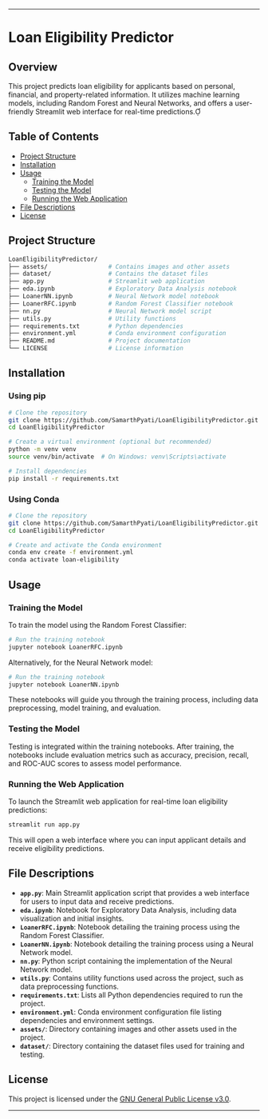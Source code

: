 

---

# Loan Eligibility Predictor

## Overview

This project predicts loan eligibility for applicants based on personal, financial, and property-related information. It utilizes machine learning models, including Random Forest and Neural Networks, and offers a user-friendly Streamlit web interface for real-time predictions.

## Table of Contents

- [Project Structure](#project-structure)
- [Installation](#installation)
- [Usage](#usage)
  - [Training the Model](#training-the-model)
  - [Testing the Model](#testing-the-model)
  - [Running the Web Application](#running-the-web-application)
- [File Descriptions](#file-descriptions)
- [License](#license)

## Project Structure


```bash
LoanEligibilityPredictor/
├── assets/                 # Contains images and other assets
├── dataset/                # Contains the dataset files
├── app.py                  # Streamlit web application
├── eda.ipynb               # Exploratory Data Analysis notebook
├── LoanerNN.ipynb          # Neural Network model notebook
├── LoanerRFC.ipynb         # Random Forest Classifier notebook
├── nn.py                   # Neural Network model script
├── utils.py                # Utility functions
├── requirements.txt        # Python dependencies
├── environment.yml         # Conda environment configuration
├── README.md               # Project documentation
└── LICENSE                 # License information
```


## Installation

### Using pip


```bash
# Clone the repository
git clone https://github.com/SamarthPyati/LoanEligibilityPredictor.git
cd LoanEligibilityPredictor

# Create a virtual environment (optional but recommended)
python -m venv venv
source venv/bin/activate  # On Windows: venv\Scripts\activate

# Install dependencies
pip install -r requirements.txt
```


### Using Conda


```bash
# Clone the repository
git clone https://github.com/SamarthPyati/LoanEligibilityPredictor.git
cd LoanEligibilityPredictor

# Create and activate the Conda environment
conda env create -f environment.yml
conda activate loan-eligibility
```


## Usage

### Training the Model

To train the model using the Random Forest Classifier:


```bash
# Run the training notebook
jupyter notebook LoanerRFC.ipynb
```


Alternatively, for the Neural Network model:


```bash
# Run the training notebook
jupyter notebook LoanerNN.ipynb
```


These notebooks will guide you through the training process, including data preprocessing, model training, and evaluation.

### Testing the Model

Testing is integrated within the training notebooks. After training, the notebooks include evaluation metrics such as accuracy, precision, recall, and ROC-AUC scores to assess model performance.

### Running the Web Application

To launch the Streamlit web application for real-time loan eligibility predictions:


```bash
streamlit run app.py
```


This will open a web interface where you can input applicant details and receive eligibility predictions.

## File Descriptions

- **`app.py`**: Main Streamlit application script that provides a web interface for users to input data and receive predictions.
- **`eda.ipynb`**: Notebook for Exploratory Data Analysis, including data visualization and initial insights.
- **`LoanerRFC.ipynb`**: Notebook detailing the training process using the Random Forest Classifier.
- **`LoanerNN.ipynb`**: Notebook detailing the training process using a Neural Network model.
- **`nn.py`**: Python script containing the implementation of the Neural Network model.
- **`utils.py`**: Contains utility functions used across the project, such as data preprocessing functions.
- **`requirements.txt`**: Lists all Python dependencies required to run the project.
- **`environment.yml`**: Conda environment configuration file listing dependencies and environment settings.
- **`assets/`**: Directory containing images and other assets used in the project.
- **`dataset/`**: Directory containing the dataset files used for training and testing.

## License

This project is licensed under the [GNU General Public License v3.0](LICENSE).

---

